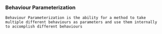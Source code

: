 ### Behaviour Parameterization
    Behaviour Parameterization is the ability for a method to take 
    multiple different behaviours as parameters and use them internally 
    to accomplish different behaviours
    